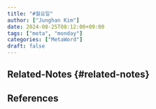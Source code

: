 ```yaml
---
title: "#월요일"
author: ["Junghan Kim"]
date: 2024-08-25T08:12:00+09:00
tags: ["meta", "monday"]
categories: ["MetaWord"]
draft: false
---
```


## Related-Notes {#related-notes}

## References

<style>.csl-entry{text-indent: -1.5em; margin-left: 1.5em;}</style><div class="csl-bib-body">
</div>
